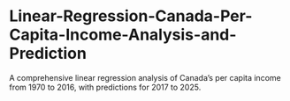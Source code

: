 # Linear-Regression-Canada-Per-Capita-Income-Analysis-and-Prediction
A comprehensive linear regression analysis of Canada’s per capita income from 1970 to 2016, with predictions for 2017 to 2025.
